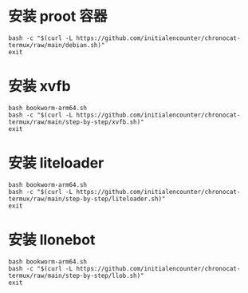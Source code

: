 # 安装 proot 容器

```shell
bash -c "$(curl -L https://github.com/initialencounter/chronocat-termux/raw/main/debian.sh)"
exit
```

# 安装 xvfb

```shell
bash bookworm-arm64.sh
bash -c "$(curl -L https://github.com/initialencounter/chronocat-termux/raw/main/step-by-step/xvfb.sh)"
exit
```

# 安装 liteloader

```shell
bash bookworm-arm64.sh
bash -c "$(curl -L https://github.com/initialencounter/chronocat-termux/raw/main/step-by-step/liteloader.sh)"
exit
```

# 安装 llonebot

```shell
bash bookworm-arm64.sh
bash -c "$(curl -L https://github.com/initialencounter/chronocat-termux/raw/main/step-by-step/llob.sh)"
exit
```
